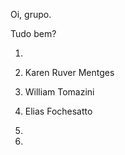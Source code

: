 Oi, grupo.

Tudo bem? 

1)

2) Karen Ruver Mentges

3) William Tomazini
 
4) Elias Fochesatto

5)

6)
